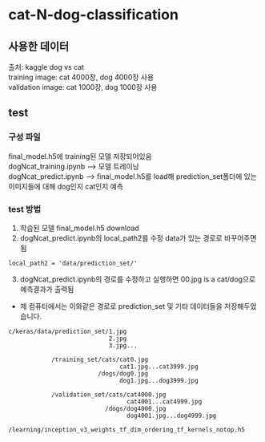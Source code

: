 # cat-N-dog-classification

## 사용한 데이터

출처: kaggle dog vs cat   
training image: cat 4000장, dog 4000장 사용   
validation image: cat 1000장, dog 1000장 사용   

## test

### 구성 파일
final_model.h5에 training된 모델 저장되어있음   
dogNcat_training.ipynb --> 모델 트레이닝   
dogNcat_predict.ipynb --> final_model.h5를 load해 prediction_set폴더에 있는 이미지들에 대해 dog인지 cat인지 예측

### test 방법
1. 학습된 모델 final_model.h5 download
2. dogNcat_predict.ipynb의 local_path2를 수정
data가 있는 경로로 바꾸어주면 됨
```
local_path2 = 'data/prediction_set/'
```
3. dogNcat_predict.ipynb의 경로를 수정하고 실행하면 00.jpg is a cat/dog으로 예측결과가 출력됨

* 제 컴퓨터에서는 이와같은 경로로 prediction_set 및 기타 데이터들을 저장해두었습니다.
```
c/keras/data/prediction_set/1.jpg
                            2.jpg
                            3.jpg...   
                            
            /training_set/cats/cat0.jpg 
                               cat1.jpg...cat3999.jpg
                         /dogs/dog0.jpg
                               dog1.jpg...dog3999.jpg
                               
            /validation_set/cats/cat4000.jpg
                                 cat4001...cat4999.jpg
                           /dogs/dog4000.jpg
                                 dog4001.jpg...dog4999.jpg
            /learning/inception_v3_weights_tf_dim_ordering_tf_kernels_notop.h5

```
